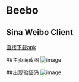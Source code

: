 Beebo
=====

Sina Weibo Client
-----------------
[直接下载apk](http://coolapk.com/apk/org.zarroboogs.weibo)

##主页面截图
![image](https://github.com/andforce/Beebo/blob/master/Screenshot_Beebo_Main.png)

##出现验证码
![image](https://github.com/andforce/Beebo/blob/master/Screenshot_Beebo_Door.png)
